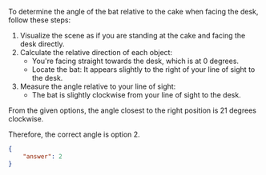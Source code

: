 To determine the angle of the bat relative to the cake when facing the desk, follow these steps:

1. Visualize the scene as if you are standing at the cake and facing the desk directly.
2. Calculate the relative direction of each object:
   - You're facing straight towards the desk, which is at 0 degrees.
   - Locate the bat: It appears slightly to the right of your line of sight to the desk.
3. Measure the angle relative to your line of sight:
   - The bat is slightly clockwise from your line of sight to the desk.

From the given options, the angle closest to the right position is 21 degrees clockwise.

Therefore, the correct angle is option 2.

```json
{
    "answer": 2
}
```
